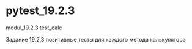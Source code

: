 # pytest_19.2.3
modul_19.2.3 test_calc


Задание 19.2.3
позитивные тесты для каждого метода калькулятора
